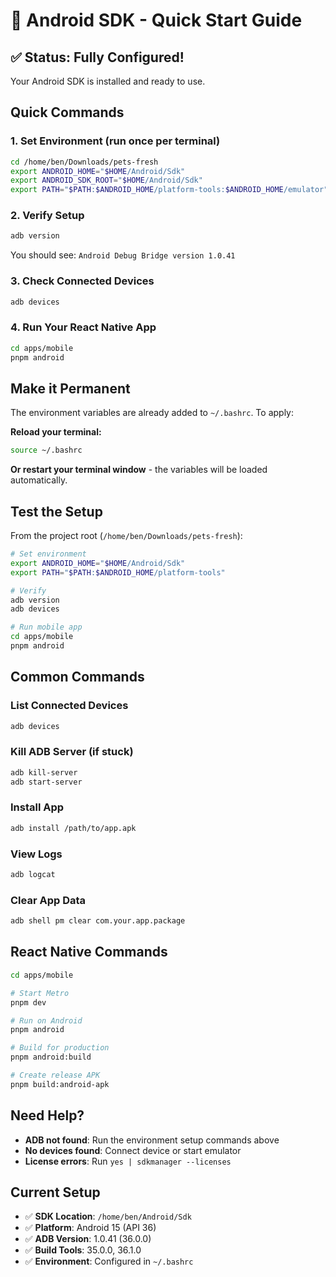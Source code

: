 # 🚀 Android SDK - Quick Start Guide

## ✅ Status: Fully Configured!

Your Android SDK is installed and ready to use.

## Quick Commands

### 1. Set Environment (run once per terminal)
```bash
cd /home/ben/Downloads/pets-fresh
export ANDROID_HOME="$HOME/Android/Sdk"
export ANDROID_SDK_ROOT="$HOME/Android/Sdk"
export PATH="$PATH:$ANDROID_HOME/platform-tools:$ANDROID_HOME/emulator"
```

### 2. Verify Setup
```bash
adb version
```

You should see: `Android Debug Bridge version 1.0.41`

### 3. Check Connected Devices
```bash
adb devices
```

### 4. Run Your React Native App
```bash
cd apps/mobile
pnpm android
```

## Make it Permanent

The environment variables are already added to `~/.bashrc`. To apply:

**Reload your terminal:**
```bash
source ~/.bashrc
```

**Or restart your terminal window** - the variables will be loaded automatically.

## Test the Setup

From the project root (`/home/ben/Downloads/pets-fresh`):

```bash
# Set environment
export ANDROID_HOME="$HOME/Android/Sdk"
export PATH="$PATH:$ANDROID_HOME/platform-tools"

# Verify
adb version
adb devices

# Run mobile app
cd apps/mobile
pnpm android
```

## Common Commands

### List Connected Devices
```bash
adb devices
```

### Kill ADB Server (if stuck)
```bash
adb kill-server
adb start-server
```

### Install App
```bash
adb install /path/to/app.apk
```

### View Logs
```bash
adb logcat
```

### Clear App Data
```bash
adb shell pm clear com.your.app.package
```

## React Native Commands

```bash
cd apps/mobile

# Start Metro
pnpm dev

# Run on Android
pnpm android

# Build for production
pnpm android:build

# Create release APK
pnpm build:android-apk
```

## Need Help?

- **ADB not found**: Run the environment setup commands above
- **No devices found**: Connect device or start emulator
- **License errors**: Run `yes | sdkmanager --licenses`

## Current Setup

- ✅ **SDK Location**: `/home/ben/Android/Sdk`
- ✅ **Platform**: Android 15 (API 36)
- ✅ **ADB Version**: 1.0.41 (36.0.0)
- ✅ **Build Tools**: 35.0.0, 36.1.0
- ✅ **Environment**: Configured in `~/.bashrc`
